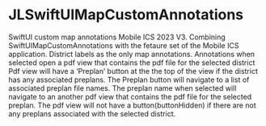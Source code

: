 # JLSwiftUIMapCustomAnnotations
SwiftUI custom map annotations
Mobile ICS 2023 V3. 
Combining SwiftUIMapCustomAnnotations with the fetaure set of the Mobile ICS application.
District labels as the only map annotations.
Annotations when selected open a pdf view that contains the pdf file for the selected district
Pdf view will have a ‘Preplan’ button at the the top of the view if the district has any associated preplans.
The Preplan button will navigate to a list of associated preplan file names.
The preplan name when selected will navigate to an another pdf view that contains the pdf file for the selected preplan.
The pdf view will not have a button(buttonHidden) if there are not any preplans associated with the selected district.
